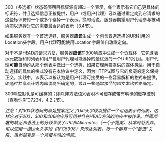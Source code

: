 300（多选择）状态码表明目标资源有超过一个表示，每个表示有它自己更具体的标识符，并且选择信息正被提供，用户（或用户代理）可以通过重定向到它请求的这些标识符的一个或多个选择一个表示。换句话说，服务器期望用户代理参与被动协商以选择对它的需要最合适的表示（3.4节）。

如果服务器有一个首选选择，服务器**应该**生成一个包含首选选择的URI引用的Location头字段。用户代理**可能**使用Location字段值自动重定向。

对于不是HEAD的请求方法，服务器**应该**在300响应中生成一个负载体，它包含表示元数据和的列表和用户或用户代理可能选择的最优选的一个URI的引用。用户代理**可能**自动的从那个例表中做出一个选择，如果它理解被提供的媒体类型。用于自动选择的具体的格式没有在本协议中定义，因为HTTP试图与它的负载的定义保持正交。实践中，该表示以被认为是用户代理可接受的一些容易解析的格式来提供，如通过共享设计或内容协商所确定的，或以一些通常接受的超文本格式来确定。

300响应默认是可缓存的；即除非方法语义表明不可缓存或带有明确的缓存控制（查看你RFC7234，4.2.2节）。

*注意：对300状态码的原始提案定义了URI头字段以提供一个可选表示的列表，这样它对于200，300和406响应将可用并且在HEAD方法的响应中被传递。然而部署的缺乏和语法上的分歧导致了URI和Alternates（一个子提案）从本规范丢弃。可以使用一组Link头字段（RFC5998）来传达列表，每一个都有一个“备选”关系，虽然部署是一个鸡蛋与鸡的问题。*